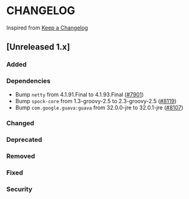 # CHANGELOG
Inspired from [Keep a Changelog](https://keepachangelog.com/en/1.0.0/)

## [Unreleased 1.x]
### Added

### Dependencies
- Bump `netty` from 4.1.91.Final to 4.1.93.Final ([#7901](https://github.com/opensearch-project/OpenSearch/pull/7901))
- Bump `spock-core` from 1.3-groovy-2.5 to 2.3-groovy-2.5 ([#8119](https://github.com/opensearch-project/OpenSearch/pull/8119))
- Bump `com.google.guava:guava` from 32.0.0-jre to 32.0.1-jre ([#8107](https://github.com/opensearch-project/OpenSearch/pull/8107))

### Changed

### Deprecated
### Removed
### Fixed
### Security

[Unreleased]: https://github.com/opensearch-project/OpenSearch/compare/1.3.10...HEAD
